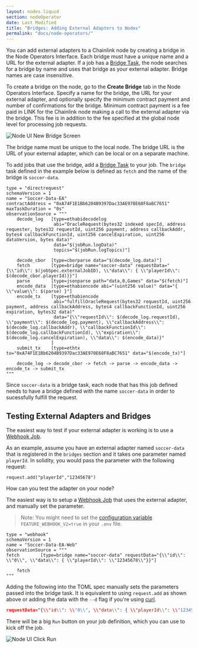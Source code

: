 ```yaml
---
layout: nodes.liquid
section: nodeOperator
date: Last Modified
title: "Bridges: Adding External Adapters to Nodes"
permalink: "docs/node-operators/"
---
```

You can add external adapters to a Chainlink node by creating a bridge in the Node Operators Interface. Each bridge must have a unique name and a URL for the external adapter. If a job has a [Bridge Task](/docs/jobs/task-types/bridge/), the node searches for a bridge by name and uses that bridge as your external adapter. Bridge names are case insensitive.

To create a bridge on the node, go to the **Create Bridge** tab in the Node Operators Interface. Specify a name for the bridge, the URL for your external adapter, and optionally specify the minimum contract payment and number of confirmations for the bridge. Minimum contract payment is a fee paid in LINK for the Chainlink node making a call to the external adapter via the bridge. This fee is in addition to the fee specified at the global node level for processing job requests.

![Node UI New Bridge Screen](/files/ea-new-bridge.png)

The bridge name must be unique to the local node. The bridge URL is the URL of your external adapter, which can be local or on a separate machine.

To add jobs that use the bridge, add a [Bridge Task](/docs/jobs/task-types/bridge/) to your job. The `bridge` task defined in the example below is defined as `fetch` and the name of the bridge is `soccer-data`.

```jpv2
type = "directrequest"
schemaVersion = 1
name = "Soccer-Data-EA"
contractAddress = "0xA74F1E1Bb6204B9397Dac33AE970E68F8aBC7651"
maxTaskDuration = "0s"
observationSource = """
    decode_log   [type=ethabidecodelog
                  abi="OracleRequest(bytes32 indexed specId, address requester, bytes32 requestId, uint256 payment, address callbackAddr, bytes4 callbackFunctionId, uint256 cancelExpiration, uint256 dataVersion, bytes data)"
                  data="$(jobRun.logData)"
                  topics="$(jobRun.logTopics)"]

    decode_cbor  [type=cborparse data="$(decode_log.data)"]
    fetch        [type=bridge name="soccer-data" requestData="{\\"id\\": $(jobSpec.externalJobID), \\"data\\": { \\"playerId\\": $(decode_cbor.playerId)}}"]
    parse        [type=jsonparse path="data,0,Games" data="$(fetch)"]
    encode_data  [type=ethabiencode abi="(uint256 value)" data="{ \\"value\\": $(parse) }"]
    encode_tx    [type=ethabiencode
                  abi="fulfillOracleRequest(bytes32 requestId, uint256 payment, address callbackAddress, bytes4 callbackFunctionId, uint256 expiration, bytes32 data)"
                  data="{\\"requestId\\": $(decode_log.requestId), \\"payment\\": $(decode_log.payment), \\"callbackAddress\\": $(decode_log.callbackAddr), \\"callbackFunctionId\\": $(decode_log.callbackFunctionId), \\"expiration\\": $(decode_log.cancelExpiration), \\"data\\": $(encode_data)}"
                 ]
    submit_tx    [type=ethtx to="0xA74F1E1Bb6204B9397Dac33AE970E68F8aBC7651" data="$(encode_tx)"]

    decode_log -> decode_cbor -> fetch -> parse -> encode_data -> encode_tx -> submit_tx
"""
```

Since `soccer-data` is a bridge task, each node that has this job defined needs to have a bridge defined with the name `soccer-data` in order to sucessfully fulfill the request.

## Testing External Adapters and Bridges

The easiest way to test if your external adapter is working is to use a [Webhook Job](/docs/jobs/types/webhook/).

As an example, assume you have an external adapter named `soccer-data` that is registered in the `bridges` section and it takes one parameter named `playerId`. In solidity, you would pass the parameter with the following request:
```solidity
request.add("playerId","12345678")
```
How can you test the adapter on your node?

The easiest way is to setup a [Webhook Job](/docs/jobs/types/webhook/) that uses the external adapter, and manually set the parameter.

> Note: You might need to set the [configuration variable](/docs/configuration-variables/) `FEATURE_WEBHOOK_V2=true` in your `.env` file.

```jpv2
type = "webhook"
schemaVersion = 1
name = "Soccer-Data-EA-Web"
observationSource = """
fetch        [type=bridge name="soccer-data" requestData="{\\"id\\": \\"0\\", \\"data\\": { \\"playerId\\": \\"12345678\\"}}"]

    fetch
"""
```

Adding the following into the TOML spec manually sets the parameters passed into the bridge task. It is equivalent to using `request.add` as shown above or adding the data with the `--d` flag if you're using [curl](https://curl.se/).

```json
requestData="{\\"id\\": \\"0\\", \\"data\\": { \\"playerId\\": \\"12345678\\"}}"
```


There will be a big `Run` button on your job definition, which you can use to kick off the job.

![Node UI Click Run](/files/webhook-run.png)
